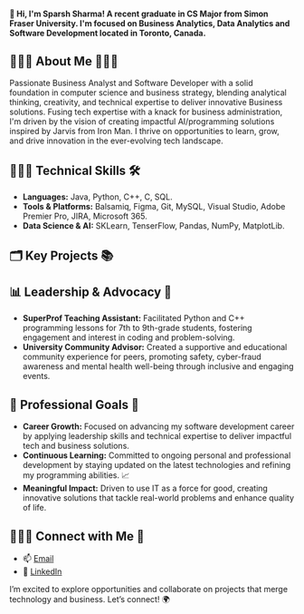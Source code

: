 #### 👋 Hi, I'm Sparsh Sharma! A recent graduate in CS Major from Simon Fraser University. I'm focused on Business Analytics, Data Analytics and Software Development located in Toronto, Canada.

## 👨🏻‍🎓 About Me 👨🏻‍💼
Passionate Business Analyst and Software Developer with a solid foundation in computer science and business strategy, blending analytical thinking, creativity, and technical expertise to deliver innovative Business solutions. Fusing tech expertise with a knack for business administration, I'm driven by the vision of creating impactful AI/programming solutions inspired by Jarvis from Iron Man. I thrive on opportunities to learn, grow, and drive innovation in the ever-evolving tech landscape.

## 👨🏻‍💻 Technical Skills 🛠️
- **Languages:** Java, Python, C++, C, SQL. 
- **Tools & Platforms:** Balsamiq, Figma, Git, MySQL, Visual Studio, Adobe Premier Pro, JIRA, Microsoft 365.
- **Data Science & AI:** SKLearn, TenserFlow, Pandas, NumPy, MatplotLib.

## 🗂️ Key Projects 📚
 
## 📊 Leadership & Advocacy 🌟
- **SuperProf Teaching Assistant:** Facilitated Python and C++ programming lessons for 7th to 9th-grade students, fostering engagement and interest in coding and problem-solving.
- **University Community Advisor:** Created a supportive and educational community experience for peers, promoting safety, cyber-fraud awareness and mental health well-being through inclusive and engaging events.

## 🎯 Professional Goals 🚀
- **Career Growth:** Focused on advancing my software development career by applying leadership skills and technical expertise to deliver impactful tech and business solutions.
- **Continuous Learning:** Committed to ongoing personal and professional development by staying updated on the latest technologies and refining my programming abilities. 📈
- **Meaningful Impact:**  Driven to use IT as a force for good, creating innovative solutions that tackle real-world problems and enhance quality of life.

## 🙋🏻‍♂️ Connect with Me 📨 
- 📫 [Email](mailto:sparshsharma9990@gmail.com)
- 🔗 [LinkedIn](https://www.linkedin.com/in/sparsh-sharma-320431187)

I’m excited to explore opportunities and collaborate on projects that merge technology and business. Let’s connect! 🌍
